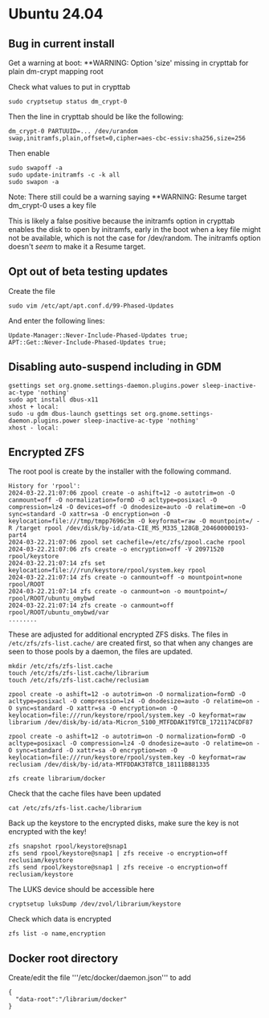 
# Ubuntu 24.04

## Bug in current install
Get a warning at boot:
**WARNING: Option 'size' missing in crypttab for plain dm-crypt mapping root

Check what values to put in crypttab
```
sudo cryptsetup status dm_crypt-0
```

Then the line in crypttab should be like the following:
```
dm_crypt-0 PARTUUID=... /dev/urandom swap,initramfs,plain,offset=0,cipher=aes-cbc-essiv:sha256,size=256
```

Then enable
```
sudo swapoff -a
sudo update-initramfs -c -k all
sudo swapon -a
```

Note: There still could be a warning saying 
**WARNING: Resume target dm_crypt-0 uses a key file

This is likely a false positive because the initramfs option in crypttab
enables the disk to open by initramfs, early in the boot when a key file
might not be available, which is not the case for /dev/random.
The initramfs option doesn't *seem* to make it a Resume target.

## Opt out of beta testing updates

Create the file 
```
sudo vim /etc/apt/apt.conf.d/99-Phased-Updates
```

And enter the following lines:
```
Update-Manager::Never-Include-Phased-Updates true;
APT::Get::Never-Include-Phased-Updates true;
```

## Disabling auto-suspend including in GDM

```
gsettings set org.gnome.settings-daemon.plugins.power sleep-inactive-ac-type 'nothing'
sudo apt install dbus-x11
xhost + local:
sudo -u gdm dbus-launch gsettings set org.gnome.settings-daemon.plugins.power sleep-inactive-ac-type 'nothing'
xhost - local:
```

## Encrypted ZFS

The root pool is create by the installer with the following command.

```
History for 'rpool':
2024-03-22.21:07:06 zpool create -o ashift=12 -o autotrim=on -O canmount=off -O normalization=formD -O acltype=posixacl -O compression=lz4 -O devices=off -O dnodesize=auto -O relatime=on -O sync=standard -O xattr=sa -O encryption=on -O keylocation=file:///tmp/tmpp7696c3m -O keyformat=raw -O mountpoint=/ -R /target rpool /dev/disk/by-id/ata-CIE_MS_M335_128GB_204600000193-part4
2024-03-22.21:07:06 zpool set cachefile=/etc/zfs/zpool.cache rpool
2024-03-22.21:07:06 zfs create -o encryption=off -V 20971520 rpool/keystore
2024-03-22.21:07:14 zfs set keylocation=file:///run/keystore/rpool/system.key rpool
2024-03-22.21:07:14 zfs create -o canmount=off -o mountpoint=none rpool/ROOT
2024-03-22.21:07:14 zfs create -o canmount=on -o mountpoint=/ rpool/ROOT/ubuntu_omybwd
2024-03-22.21:07:14 zfs create -o canmount=off rpool/ROOT/ubuntu_omybwd/var
........
```

These are adjusted for additional encrypted ZFS disks. The files in ```/etc/zfs/zfs-list.cache/``` are created first, so that when any changes are seen to those pools by a daemon, the files are updated.

```
mkdir /etc/zfs/zfs-list.cache
touch /etc/zfs/zfs-list.cache/librarium
touch /etc/zfs/zfs-list.cache/reclusiam

zpool create -o ashift=12 -o autotrim=on -O normalization=formD -O acltype=posixacl -O compression=lz4 -O dnodesize=auto -O relatime=on -O sync=standard -O xattr=sa -O encryption=on -O keylocation=file:///run/keystore/rpool/system.key -O keyformat=raw librarium /dev/disk/by-id/ata-Micron_5100_MTFDDAK1T9TCB_1721174CDF87

zpool create -o ashift=12 -o autotrim=on -O normalization=formD -O acltype=posixacl -O compression=lz4 -O dnodesize=auto -O relatime=on -O sync=standard -O xattr=sa -O encryption=on -O keylocation=file:///run/keystore/rpool/system.key -O keyformat=raw reclusiam /dev/disk/by-id/ata-MTFDDAK3T8TCB_18111BB81335

zfs create librarium/docker
```

Check that the cache files have been updated
```
cat /etc/zfs/zfs-list.cache/librarium
```

Back up the keystore to the encrypted disks, make sure the key is not encrypted with the key!
```
zfs snapshot rpool/keystore@snap1
zfs send rpool/keystore@snap1 | zfs receive -o encryption=off reclusiam/keystore
zfs send rpool/keystore@snap1 | zfs receive -o encryption=off reclusiam/keystore
```

The LUKS device should be accessible here
```
cryptsetup luksDump /dev/zvol/librarium/keystore
```

Check which data is encrypted
```
zfs list -o name,encryption
```

## Docker root directory

Create/edit the file '''/etc/docker/daemon.json'''  to add

```
{
  "data-root":"/librarium/docker"
}
```

